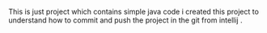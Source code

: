 This is just project which contains simple java code   i created this project to understand how to commit and push the project in the git from  intellij .
